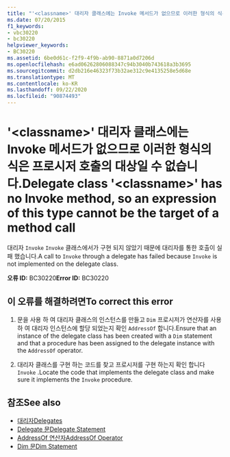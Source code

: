 ```yaml
---
title: "'<classname>' 대리자 클래스에는 Invoke 메서드가 없으므로 이러한 형식의 식은 프로시저 호출의 대상일 수 없습니다."
ms.date: 07/20/2015
f1_keywords:
- vbc30220
- bc30220
helpviewer_keywords:
- BC30220
ms.assetid: 6be0d61c-f2f9-4f9b-ab90-8871a0d7206d
ms.openlocfilehash: e6ad06262806088347c94b3040b743618a3b3695
ms.sourcegitcommit: d2db216e46323f73b32ae312c9e4135258e5d68e
ms.translationtype: MT
ms.contentlocale: ko-KR
ms.lasthandoff: 09/22/2020
ms.locfileid: "90874493"
---
```

# <a name="delegate-class-classname-has-no-invoke-method-so-an-expression-of-this-type-cannot-be-the-target-of-a-method-call"></a><span data-ttu-id="66b8a-102">'\<classname>' 대리자 클래스에는 Invoke 메서드가 없으므로 이러한 형식의 식은 프로시저 호출의 대상일 수 없습니다.</span><span class="sxs-lookup"><span data-stu-id="66b8a-102">Delegate class '\<classname>' has no Invoke method, so an expression of this type cannot be the target of a method call</span></span>

<span data-ttu-id="66b8a-103">대리자 `Invoke` `Invoke` 클래스에서가 구현 되지 않았기 때문에 대리자를 통한 호출이 실패 했습니다.</span><span class="sxs-lookup"><span data-stu-id="66b8a-103">A call to `Invoke` through a delegate has failed because `Invoke` is not implemented on the delegate class.</span></span>  
  
 <span data-ttu-id="66b8a-104">**오류 ID:** BC30220</span><span class="sxs-lookup"><span data-stu-id="66b8a-104">**Error ID:** BC30220</span></span>  
  
## <a name="to-correct-this-error"></a><span data-ttu-id="66b8a-105">이 오류를 해결하려면</span><span class="sxs-lookup"><span data-stu-id="66b8a-105">To correct this error</span></span>  
  
1. <span data-ttu-id="66b8a-106">문을 사용 하 여 대리자 클래스의 인스턴스를 만들고 `Dim` 프로시저가 연산자를 사용 하 여 대리자 인스턴스에 할당 되었는지 확인 `AddressOf` 합니다.</span><span class="sxs-lookup"><span data-stu-id="66b8a-106">Ensure that an instance of the delegate class has been created with a `Dim` statement and that a procedure has been assigned to the delegate instance with the `AddressOf` operator.</span></span>  
  
2. <span data-ttu-id="66b8a-107">대리자 클래스를 구현 하는 코드를 찾고 프로시저를 구현 하는지 확인 합니다 `Invoke` .</span><span class="sxs-lookup"><span data-stu-id="66b8a-107">Locate the code that implements the delegate class and make sure it implements the `Invoke` procedure.</span></span>  
  
## <a name="see-also"></a><span data-ttu-id="66b8a-108">참조</span><span class="sxs-lookup"><span data-stu-id="66b8a-108">See also</span></span>

- [<span data-ttu-id="66b8a-109">대리자</span><span class="sxs-lookup"><span data-stu-id="66b8a-109">Delegates</span></span>](../../programming-guide/language-features/delegates/index.md)
- [<span data-ttu-id="66b8a-110">Delegate 문</span><span class="sxs-lookup"><span data-stu-id="66b8a-110">Delegate Statement</span></span>](../statements/delegate-statement.md)
- [<span data-ttu-id="66b8a-111">AddressOf 연산자</span><span class="sxs-lookup"><span data-stu-id="66b8a-111">AddressOf Operator</span></span>](../operators/addressof-operator.md)
- [<span data-ttu-id="66b8a-112">Dim 문</span><span class="sxs-lookup"><span data-stu-id="66b8a-112">Dim Statement</span></span>](../statements/dim-statement.md)
